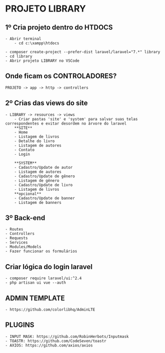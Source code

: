# PROJETO LIBRARY  

## 1º Cria projeto dentro do HTDOCS
    - Abrir terminal
        - cd c:\xampp\htdocs  

    - composer create-project --prefer-dist laravel/laravel="7.*" library
    - cd library
    - Abrir projeto LIBRARY no VSCode

## Onde ficam os CONTROLADORES?
    PROJETO -> app -> http -> controllers

## 2º Crias das views do site  
    - LIBRARY -> resources -> views  
        - Criar pastas 'site' e 'system' para salvar suas telas correspondentes e evitar desordem no árvore do laravel  
        **SITE**  
        - Home  
        - Listagem de livros  
        - Detalhe do livro
        - Listagem de autores  
        - Contato  
        - Login   
  
        **SYSTEM**  
        - Cadastro/Update de autor
        - Listagem de autores
        - Cadastro/Update de gênero
        - Listagem de gênero
        - Cadastro/Update de livro
        - Listagem de livros
        **opcional**
        - Cadastro/Update de banner
        - Listagem de banners

## 3º Back-end
    - Routes
    - Controllers
    - Requests
    - Services
    - Modules/Models
    - Fazer funcionar os formulários

## Criar lógica do login laravel
    - composer require laravel/ui:^2.4
    - php artisan ui vue --auth

## ADMIN TEMPLATE  
    - https://github.com/colorlibhq/AdminLTE  

## PLUGINS  
    - INPUT MASK: https://github.com/RobinHerbots/Inputmask  
    - TOASTR: https://github.com/CodeSeven/toastr  
    - AXIOS: https://github.com/axios/axios

